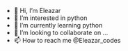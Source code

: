 - 👋 Hi, I’m Eleazar
- 👀 I’m interested in python
- 🌱 I’m currently learning python
- 💞️ I’m looking to collaborate on ...
- 📫 How to reach me @Eleazar_codes

<!---
Elly0816/Elly0816 is a ✨ special ✨ repository because its `README.md` (this file) appears on your GitHub profile.
You can click the Preview link to take a look at your changes.
--->
